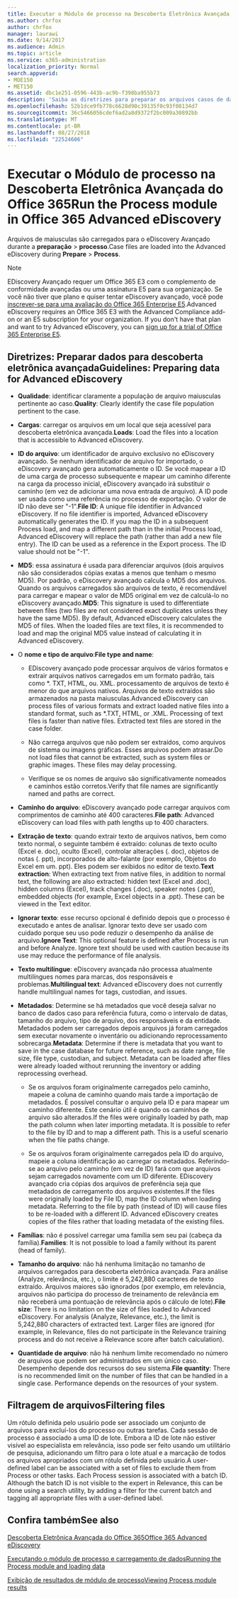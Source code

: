 ```yaml
---
title: Executar o Módulo de processo na Descoberta Eletrônica Avançada do Office 365
ms.author: chrfox
author: chrfox
manager: laurawi
ms.date: 9/14/2017
ms.audience: Admin
ms.topic: article
ms.service: o365-administration
localization_priority: Normal
search.appverid:
- MOE150
- MET150
ms.assetid: dbc1e251-0596-443b-ac9b-f398ba955b73
description: 'Saiba as diretrizes para preparar os arquivos casos de dados do Office 365 para análise com eDiscovery avançadas do Office 365.  '
ms.openlocfilehash: 52b1dce9fb778c6628d90c39135f0c93f08134d7
ms.sourcegitcommit: 36c5466056cdef6ad2a8d9372f2bc009a30892bb
ms.translationtype: MT
ms.contentlocale: pt-BR
ms.lasthandoff: 08/27/2018
ms.locfileid: "22524606"
---
```

# <a name="run-the-process-module-in-office-365-advanced-ediscovery"></a><span data-ttu-id="6a27e-103">Executar o Módulo de processo na Descoberta Eletrônica Avançada do Office 365</span><span class="sxs-lookup"><span data-stu-id="6a27e-103">Run the Process module in Office 365 Advanced eDiscovery</span></span>

<span data-ttu-id="6a27e-104">Arquivos de maiusculas são carregados para o eDiscovery Avançado durante a **preparação** \> **processo**.</span><span class="sxs-lookup"><span data-stu-id="6a27e-104">Case files are loaded into the Advanced eDiscovery during **Prepare** \> **Process**.</span></span> 
  
> [!NOTE]
> <span data-ttu-id="6a27e-p101">EDiscovery Avançado requer um Office 365 E3 com o complemento de conformidade avançadas ou uma assinatura E5 para sua organização. Se você não tiver que plano e quiser tentar eDiscovery avançado, você pode [inscrever-se para uma avaliação do Office 365 Enterprise E5](https://go.microsoft.com/fwlink/p/?LinkID=698279).</span><span class="sxs-lookup"><span data-stu-id="6a27e-p101">Advanced eDiscovery requires an Office 365 E3 with the Advanced Compliance add-on or an E5 subscription for your organization. If you don't have that plan and want to try Advanced eDiscovery, you can [sign up for a trial of Office 365 Enterprise E5](https://go.microsoft.com/fwlink/p/?LinkID=698279).</span></span> 
  
## <a name="guidelines-preparing-data-for-advanced-ediscovery"></a><span data-ttu-id="6a27e-107">Diretrizes: Preparar dados para descoberta eletrônica avançada</span><span class="sxs-lookup"><span data-stu-id="6a27e-107">Guidelines: Preparing data for Advanced eDiscovery</span></span>

- <span data-ttu-id="6a27e-108">**Qualidade**: identificar claramente a população de arquivo maiusculas pertinente ao caso.</span><span class="sxs-lookup"><span data-stu-id="6a27e-108">**Quality**: Clearly identify the case file population pertinent to the case.</span></span>
    
- <span data-ttu-id="6a27e-109">**Cargas**: carregar os arquivos em um local que seja acessível para descoberta eletrônica avançada.</span><span class="sxs-lookup"><span data-stu-id="6a27e-109">**Loads**: Load the files into a location that is accessible to Advanced eDiscovery.</span></span>
    
- <span data-ttu-id="6a27e-p102">**ID do arquivo**: um identificador de arquivo exclusivo no eDiscovery avançado. Se nenhum identificador de arquivo for importado, o eDiscovery avançado gera automaticamente o ID. Se você mapear a ID de uma carga de processo subsequente e mapear um caminho diferente na carga da processo inicial, eDiscovery avançado irá substituir o caminho (em vez de adicionar uma nova entrada de arquivo). A ID pode ser usada como uma referência no processo de exportação. O valor de ID não deve ser "-1".</span><span class="sxs-lookup"><span data-stu-id="6a27e-p102">**File ID**: A unique file identifier in Advanced eDiscovery. If no file identifier is imported, Advanced eDiscovery automatically generates the ID. If you map the ID in a subsequent Process load, and map a different path than in the initial Process load, Advanced eDiscovery will replace the path (rather than add a new file entry). The ID can be used as a reference in the Export process. The ID value should not be "-1".</span></span>
    
- <span data-ttu-id="6a27e-p103">**MD5**: essa assinatura é usada para diferenciar arquivos (dois arquivos não são considerados cópias exatas a menos que tenham o mesmo MD5). Por padrão, o eDiscovery avançado calcula o MD5 dos arquivos. Quando os arquivos carregados são arquivos de texto, é recomendável para carregar e mapear o valor de MD5 original em vez de calculá-lo no eDiscovery avançado.</span><span class="sxs-lookup"><span data-stu-id="6a27e-p103">**MD5**: This signature is used to differentiate between files (two files are not considered exact duplicates unless they have the same MD5). By default, Advanced eDiscovery calculates the MD5 of files. When the loaded files are text files, it is recommended to load and map the original MD5 value instead of calculating it in Advanced eDiscovery.</span></span>
    
- <span data-ttu-id="6a27e-118">O **nome e tipo de arquivo**:</span><span class="sxs-lookup"><span data-stu-id="6a27e-118">**File type and name**:</span></span>
    
  - <span data-ttu-id="6a27e-p104">EDiscovery avançado pode processar arquivos de vários formatos e extrair arquivos nativos carregados em um formato padrão, tais como \*. TXT, HTML, ou. XML. processamento de arquivos de texto é menor do que arquivos nativos. Arquivos de texto extraídos são armazenados na pasta maiusculas.</span><span class="sxs-lookup"><span data-stu-id="6a27e-p104">Advanced eDiscovery can process files of various formats and extract loaded native files into a standard format, such as \*.TXT, HTML, or .XML. Processing of text files is faster than native files. Extracted text files are stored in the case folder.</span></span>
    
  - <span data-ttu-id="6a27e-p105">Não carrega arquivos que não podem ser extraídos, como arquivos de sistema ou imagens gráficas. Esses arquivos podem atrasar.</span><span class="sxs-lookup"><span data-stu-id="6a27e-p105">Do not load files that cannot be extracted, such as system files or graphic images. These files may delay processing.</span></span>
    
  - <span data-ttu-id="6a27e-124">Verifique se os nomes de arquivo são significativamente nomeados e caminhos estão corretos.</span><span class="sxs-lookup"><span data-stu-id="6a27e-124">Verify that file names are significantly named and paths are correct.</span></span>
    
- <span data-ttu-id="6a27e-125">**Caminho do arquivo**: eDiscovery avançado pode carregar arquivos com comprimentos de caminho até 400 caracteres.</span><span class="sxs-lookup"><span data-stu-id="6a27e-125">**File path**: Advanced eDiscovery can load files with path lengths up to 400 characters.</span></span>
    
- <span data-ttu-id="6a27e-p106">**Extração de texto**: quando extrair texto de arquivos nativos, bem como texto normal, o seguinte também é extraído: colunas de texto oculto (Excel e. doc), oculto (Excel), controlar alterações (. doc), objetos de notas (. ppt), incorporados de alto-falante (por exemplo, Objetos do Excel em um. ppt). Eles podem ser exibidos no editor de texto.</span><span class="sxs-lookup"><span data-stu-id="6a27e-p106">**Text extraction**: When extracting text from native files, in addition to normal text, the following are also extracted: hidden text (Excel and .doc), hidden columns (Excel), track changes (.doc), speaker notes (.ppt), embedded objects (for example, Excel objects in a .ppt). These can be viewed in the Text editor.</span></span>
    
- <span data-ttu-id="6a27e-p107">**Ignorar texto**: esse recurso opcional é definido depois que o processo é executado e antes de analisar. Ignorar texto deve ser usado com cuidado porque seu uso pode reduzir o desempenho da análise de arquivo.</span><span class="sxs-lookup"><span data-stu-id="6a27e-p107">**Ignore Text**: This optional feature is defined after Process is run and before Analyze. Ignore text should be used with caution because its use may reduce the performance of file analysis.</span></span>
    
- <span data-ttu-id="6a27e-130">**Texto multilíngue**: eDiscovery avançada não processa atualmente multilíngues nomes para marcas, dos responsáveis e problemas.</span><span class="sxs-lookup"><span data-stu-id="6a27e-130">**Multilingual text**: Advanced eDiscovery does not currently handle multilingual names for tags, custodian, and issues.</span></span>
    
- <span data-ttu-id="6a27e-p108">**Metadados**: Determine se há metadados que você deseja salvar no banco de dados caso para referência futura, como o intervalo de datas, tamanho do arquivo, tipo de arquivo, dos responsáveis e da entidade. Metadados podem ser carregados depois arquivos já foram carregados sem executar novamente o inventário ou adicionando reprocessamento sobrecarga.</span><span class="sxs-lookup"><span data-stu-id="6a27e-p108">**Metadata**: Determine if there is metadata that you want to save in the case database for future reference, such as date range, file size, file type, custodian, and subject. Metadata can be loaded after files were already loaded without rerunning the inventory or adding reprocessing overhead.</span></span> 
    
  - <span data-ttu-id="6a27e-p109">Se os arquivos foram originalmente carregados pelo caminho, mapeie a coluna de caminho quando mais tarde a importação de metadados. É possível consultar o arquivo pela ID e para mapear um caminho diferente. Este cenário útil é quando os caminhos de arquivo são alterados.</span><span class="sxs-lookup"><span data-stu-id="6a27e-p109">If the files were originally loaded by path, map the path column when later importing metadata. It is possible to refer to the file by ID and to map a different path. This is a useful scenario when the file paths change.</span></span>
    
  - <span data-ttu-id="6a27e-p110">Se os arquivos foram originalmente carregados pela ID do arquivo, mapeie a coluna identificação ao carregar os metadados. Referindo-se ao arquivo pelo caminho (em vez de ID) fará com que arquivos sejam carregados novamente com um ID diferente. EDiscovery avançado cria cópias dos arquivos de preferência seja que metadados de carregamento dos arquivos existentes.</span><span class="sxs-lookup"><span data-stu-id="6a27e-p110">If the files were originally loaded by File ID, map the ID column when loading metadata. Referring to the file by path (instead of ID) will cause files to be re-loaded with a different ID. Advanced eDiscovery creates copies of the files rather that loading metadata of the existing files.</span></span>
    
- <span data-ttu-id="6a27e-139">**Famílias**: não é possível carregar uma família sem seu pai (cabeça da família).</span><span class="sxs-lookup"><span data-stu-id="6a27e-139">**Families**: It is not possible to load a family without its parent (head of family).</span></span> 
    
- <span data-ttu-id="6a27e-p111">**Tamanho do arquivo**: não há nenhuma limitação no tamanho de arquivos carregados para descoberta eletrônica avançada. Para análise (Analyze, relevância, etc.), o limite é 5,242,880 caracteres de texto extraído. Arquivos maiores são ignorados (por exemplo, em relevância, arquivos não participa do processo de treinamento de relevância em não receberá uma pontuação de relevância após o cálculo de lote).</span><span class="sxs-lookup"><span data-stu-id="6a27e-p111">**File size**: There is no limitation on the size of files loaded to Advanced eDiscovery. For analysis (Analyze, Relevance, etc.), the limit is 5,242,880 characters of extracted text. Larger files are ignored (for example, in Relevance, files do not participate in the Relevance training process and do not receive a Relevance score after batch calculation).</span></span>
    
- <span data-ttu-id="6a27e-p112">**Quantidade de arquivo**: não há nenhum limite recomendado no número de arquivos que podem ser administrados em um único caso. Desempenho depende dos recursos do seu sistema.</span><span class="sxs-lookup"><span data-stu-id="6a27e-p112">**File quantity**: There is no recommended limit on the number of files that can be handled in a single case. Performance depends on the resources of your system.</span></span> 
    
## <a name="filtering-files"></a><span data-ttu-id="6a27e-145">Filtragem de arquivos</span><span class="sxs-lookup"><span data-stu-id="6a27e-145">Filtering files</span></span>

<span data-ttu-id="6a27e-p113">Um rótulo definida pelo usuário pode ser associado um conjunto de arquivos para excluí-los do processo ou outras tarefas. Cada sessão de processo é associado a uma ID de lote. Embora a ID de lote não estiver visível ao especialista em relevância, isso pode ser feito usando um utilitário de pesquisa, adicionando um filtro para o lote atual e a marcação de todos os arquivos apropriados com um rótulo definida pelo usuário.</span><span class="sxs-lookup"><span data-stu-id="6a27e-p113">A user-defined label can be associated with a set of files to exclude them from Process or other tasks. Each Process session is associated with a batch ID. Although the batch ID is not visible to the expert in Relevance, this can be done using a search utility, by adding a filter for the current batch and tagging all appropriate files with a user-defined label.</span></span> 
  
## <a name="see-also"></a><span data-ttu-id="6a27e-149">Confira também</span><span class="sxs-lookup"><span data-stu-id="6a27e-149">See also</span></span>

[<span data-ttu-id="6a27e-150">Descoberta Eletrônica Avançada do Office 365</span><span class="sxs-lookup"><span data-stu-id="6a27e-150">Office 365 Advanced eDiscovery</span></span>](office-365-advanced-ediscovery.md)
  
[<span data-ttu-id="6a27e-151">Executando o módulo de processo e carregamento de dados</span><span class="sxs-lookup"><span data-stu-id="6a27e-151">Running the Process module and loading data</span></span>](run-the-process-module-and-load-data-in-advanced-ediscovery.md)
  
[<span data-ttu-id="6a27e-152">Exibição de resultados de módulo de processo</span><span class="sxs-lookup"><span data-stu-id="6a27e-152">Viewing Process module results</span></span>](view-process-module-results-in-advanced-ediscovery.md)

